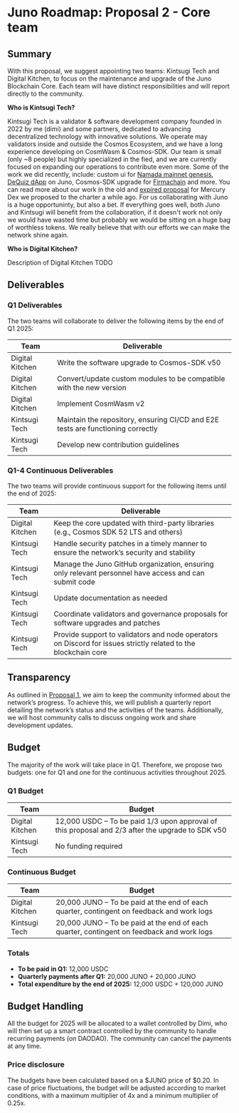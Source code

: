 # Juno Roadmap: Proposal 2 - Core team

## Summary

With this proposal, we suggest appointing two teams: Kintsugi Tech and Digital Kitchen, to focus on the maintenance and upgrade of the Juno Blockchain Core. Each team will have distinct responsibilities and will report directly to the community.

**Who is Kintsugi Tech?**

Kintsugi Tech is a validator & software development company founded in 2022 by me (dimi) and some partners, dedicated to advancing decentralized technology with innovative solutions. We operate may validators inside and outside the Cosmos Ecosystem, and we have a long experience developing on CosmWasm & Cosmos-SDK. Our team is small (only ~8 people) but highly specialized in the fied, and we are currently focused on expanding our operations to contribute even more. Some of the work we did recently, include: custom ui for [Namada mainnet genesis](https://x.com/namada/status/1841105851488354504), [DeQuiz dApp](https://dequiz.zone/) on Juno, Cosmos-SDK upgrade for [Firmachain](https://medium.com/firmachain/firmachain-roadmap-2024-with-a-summary-of-the-progress-made-in-2023-d47cb60b8b22) and more. You can read more about our work in the old and [expired proposal](https://github.com/CosmosContracts/council/blob/main/departments/development/rfp/006-Community_owned_DEX/submission_1/initial_proposal.pdf) for Mercury Dex we proposed to the charter a while ago. For us collaborating with Juno is a huge opportuninty, but also a bet. If everything goes well, both Juno and Kintsugi will benefit from the collaboration, if it doesn't work not only we would have wasted time but probably we would be sitting on a huge bag of worthless tokens. We really believe that with our efforts we can make the network shine again.

**Who is Digital Kitchen?**

Description of Digital Kitchen TODO

## Deliverables

### Q1 Deliverables

The two teams will collaborate to deliver the following items by the end of Q1 2025:

| Team            | Deliverable                                                                     |
| --------------- | ------------------------------------------------------------------------------- |
| Digital Kitchen | Write the software upgrade to Cosmos-SDK v50                                    |
| Digital Kitchen | Convert/update custom modules to be compatible with the new version             |
| Digital Kitchen | Implement CosmWasm v2                                                           |
| Kintsugi Tech   | Maintain the repository, ensuring CI/CD and E2E tests are functioning correctly |
| Kintsugi Tech   | Develop new contribution guidelines                                             |

### Q1-4 Continuous Deliverables

The two teams will provide continuous support for the following items until the end of 2025:

| Team            | Deliverable                                                                                                    |
| --------------- | -------------------------------------------------------------------------------------------------------------- |
| Digital Kitchen | Keep the core updated with third-party libraries (e.g., Cosmos SDK 52 LTS and others)                          |
| Kintsugi Tech   | Handle security patches in a timely manner to ensure the network’s security and stability                      |
| Kintsugi Tech   | Manage the Juno GitHub organization, ensuring only relevant personnel have access and can submit code          |
| Kintsugi Tech   | Update documentation as needed                                                                                 |
| Kintsugi Tech   | Coordinate validators and governance proposals for software upgrades and patches                               |
| Kintsugi Tech   | Provide support to validators and node operators on Discord for issues strictly related to the blockchain core |

## Transparency

As outlined in [Proposal 1](./1-general-overview.md), we aim to keep the community informed about the network’s progress. To achieve this, we will publish a quarterly report detailing the network’s status and the activities of the teams. Additionally, we will host community calls to discuss ongoing work and share development updates.

## Budget

The majority of the work will take place in Q1. Therefore, we propose two budgets: one for Q1 and one for the continuous activities throughout 2025.

### Q1 Budget

| Team            | Budget                                                                                           |
| --------------- | ------------------------------------------------------------------------------------------------ |
| Digital Kitchen | 12,000 USDC – To be paid 1/3 upon approval of this proposal and 2/3 after the upgrade to SDK v50 |
| Kintsugi Tech   | No funding required                                                                              |

### Continuous Budget

| Team            | Budget                                                                                    |
| --------------- | ----------------------------------------------------------------------------------------- |
| Digital Kitchen | 20,000 JUNO – To be paid at the end of each quarter, contingent on feedback and work logs |
| Kintsugi Tech   | 20,000 JUNO – To be paid at the end of each quarter, contingent on feedback and work logs |

### Totals

- **To be paid in Q1:** 12,000 USDC
- **Quarterly payments after Q1:** 20,000 JUNO + 20,000 JUNO
- **Total expenditure by the end of 2025:** 12,000 USDC + 120,000 JUNO

## Budget Handling

All the budget for 2025 will be allocated to a wallet controlled by Dimi, who will then set up a smart contract controlled by the community to handle recurring payments (on DAODAO). The community can cancel the payments at any time.

### Price disclosure

The budgets have been calculated based on a $JUNO price of $0.20. In case of price fluctuations, the budget will be adjusted according to market conditions, with a maximum multiplier of 4x and a minimum multiplier of 0.25x.
